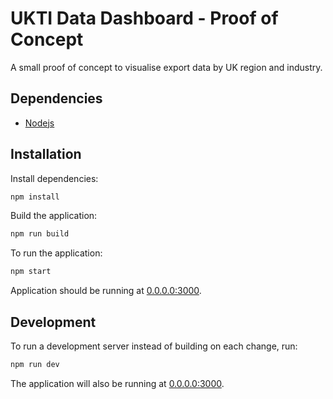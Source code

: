 # UKTI Data Dashboard - Proof of Concept

A small proof of concept to visualise export data by UK region and industry.

## Dependencies

* [Nodejs](https://nodejs.org/en/)

## Installation

Install dependencies:
```bash
npm install
```

Build the application:
```bash
npm run build
```

To run the application:
```bash
npm start
```

Application should be running at [0.0.0.0:3000](http://0.0.0.0:3000).

## Development

To run a development server instead of building on each change, run:
```bash
npm run dev
```

The application will also be running at [0.0.0.0:3000](http://0.0.0.0:3000).
